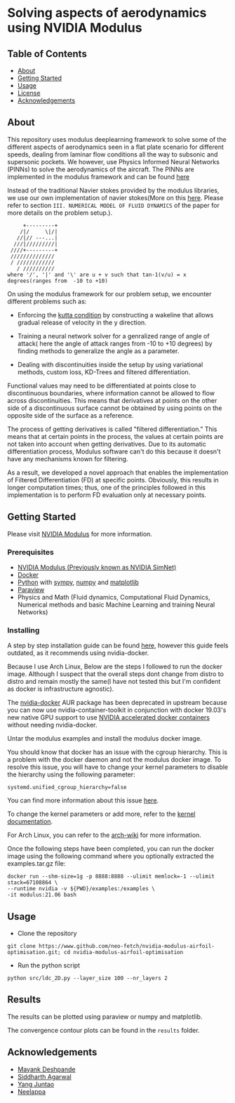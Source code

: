 # Solving aspects of aerodynamics using NVIDIA Modulus

## Table of Contents

- [About](#about)
- [Getting Started](#getting_started)
- [Usage](#usage)
- [License](https://github.com/neo-fetch/nvidia-modulus-airfoil-optimisation/blob/master/LICENSE)
- [Acknowledgements](#acknowledgements)

## About <a name = "about"></a>

This repository uses modulus deeplearning framework to solve some of the different aspects of aerodynamics seen in a flat plate scenario for different speeds, dealing from laminar flow conditions all the way to subsonic and supersonic pockets. We however, use Physics Informed Neural Networks (PINNs) to solve the aerodynamics of the aircraft. The PINNs are implemented in the modulus framework and can be found [here](https://docs.nvidia.com/deeplearning/modulus/)

Instead of the traditional Navier stokes provided by the modulus libraries, we use our own implementation of navier stokes(More on this [here](https://ieeexplore.ieee.org/document/9003058). Please refer to section `III. NUMERICAL MODEL OF FLUID DYNAMICS` of the paper for more details on the problem setup.).
```
     +---------+
    /|/     \|/|
   //|// ---...|
  ///|/////////|
 ////+---------+
 //////////////
 / ////////////
   / //////////
where '/', '|' and '\' are u + v such that tan-1(v/u) = x degrees(ranges from  -10 to +10)
```

On using the modulus framework for our problem setup, we encounter different problems such as:

- Enforcing the [kutta condition](https://en.wikipedia.org/wiki/Kutta_condition) by constructing a wakeline that allows gradual release of velocity in the y direction.

- Training a neural network solver for a genralized range of angle of attack( here the angle of attack ranges from -10 to +10 degrees) by finding methods to generalize the angle as a parameter.

- Dealing with discontinuities inside the setup by using variational methods, custom loss, KD-Trees and filtered differentiation.

Functional values may need to be differentiated at points close to discontinuous boundaries, where information cannot be allowed to flow across discontinuities. This means that derivatives at points on the other side of a discontinuous surface cannot be obtained by using points on the opposite side of the surface as a reference. 

The process of getting derivatives is called "filtered differentiation." This means that at certain points in the process, the values at certain points are not taken into account when getting derivatives. Due to its automatic differentiation process, Modulus software can't do this because it doesn't have any mechanisms known for filtering.

As a result, we developed a novel approach that enables the implementation of Filtered Differentiation (FD) at specific points. Obviously, this results in longer computation times; thus, one of the principles followed in this implementation is to perform FD evaluation only at necessary points.


## Getting Started <a name = "getting_started"></a>

Please visit [NVIDIA Modulus](https://developer.nvidia.com/modulus) for more information.

### Prerequisites

- [NVIDIA Modulus (Previously known as NVIDIA SimNet)](https://developer.nvidia.com/modulus)
- [Docker](https://www.docker.com/)
- [Python](https://www.python.org/) with [sympy](https://www.sympy.org/), [numpy](https://www.numpy.org/) and [matplotlib](https://matplotlib.org/)
- [Paraview](https://www.paraview.org/)
- Physics and Math (Fluid dynamics, Computational Fluid Dynamics, Numerical methods and basic Machine Learning and training Neural Networks)

### Installing

A step by step installation guide can be found [here](#getting_started), however this guide feels outdated, as it recommends using nvidia-docker. 

Because I use Arch Linux, Below are the steps I followed to run the docker image. Although I suspect that the overall steps dont change from distro to distro and remain mostly the same(I have not tested this but I'm confident as docker is infrastructure agnostic).

The [nvidia-docker](https://aur.archlinux.org/packages/nvidia-docker) AUR package has been deprecated in upstream because you can now use nvidia-container-toolkit in conjunction with docker 19.03's new native GPU support to use [NVIDIA accelerated docker containers](https://wiki.archlinux.org/title/Docker#Run_GPU_accelerated_Docker_containers_with_NVIDIA_GPUs) without needing nvidia-docker.

Untar the modulus examples and install the modulus docker image.

You should know that docker has an issue with the cgroup hierarchy. This is a problem with the docker daemon and not the modulus docker image. To resolve this issue, you will have to change your kernel parameters to disable the hierarchy using the following parameter:
```
systemd.unified_cgroup_hierarchy=false
```
You can find more information about this issue [here](https://bbs.archlinux.org/viewtopic.php?id=266915).

To change the kernel parameters or add more, refer to the [kernel documentation](https://www.kernel.org/doc/Documentation/sysctl/kernel.txt). 

For Arch Linux, you can refer to the [arch-wiki](https://wiki.archlinux.org/title/Kernel_parameters) for more information.

Once the following steps have been completed, you can run the docker image using the following command where you optionally extracted the examples.tar.gz file:

```
docker run --shm-size=1g -p 8888:8888 --ulimit memlock=-1 --ulimit stack=67108864 \
--runtime nvidia -v ${PWD}/examples:/examples \
-it modulus:21.06 bash
```

## Usage <a name = "usage"></a>

- Clone the repository
```
git clone https://www.github.com/neo-fetch/nvidia-modulus-airfoil-optimisation.git; cd nvidia-modulus-airfoil-optimisation
```
- Run the python script

```
python src/ldc_2D.py --layer_size 100 --nr_layers 2
```

## Results

The results can be plotted using paraview or numpy and matplotlib.

The convergence contour plots can be found in the `results` folder.

## Acknowledgements <a name = "acknowledgements"></a>

- [Mayank Deshpande](https://www.github.com/neo-fetch)
- [Siddharth Agarwal](https://www.linkedin.com/in/siddharthagarwal1089/)
- [Yang Juntao](https://sg.linkedin.com/in/yang-juntao-b0734359)
- [Neelappa](https://github.com/neelu065)
